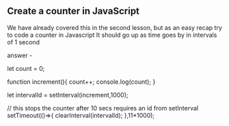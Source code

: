 ## Create a counter in JavaScript

We have already covered this in the second lesson, but as an easy recap try to code a counter in Javascript
It should go up as time goes by in intervals of 1 second

answer - 

let count = 0;

function increment(){
  count++;
  console.log(count);
}

let intervalId = setInterval(increment,1000);

// this stops the counter after 10 secs requires an id from setInterval
setTimeout(()=>{
  clearInterval(intervalId);
},11*1000); 